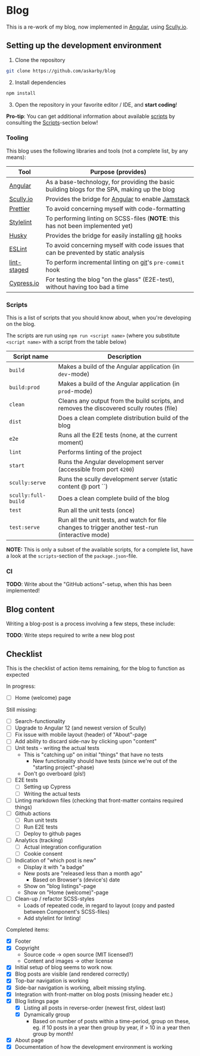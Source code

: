# Blog

This is a re-work of my blog, now implemented in [Angular][angular], using [Scully.io][scully].

## Setting up the development environment

1. Clone the repository

```bash
git clone https://github.com/askarby/blog
```

2. Install dependencies

```bash
npm install
```

3. Open the repository in your favorite editor / IDE, and **start coding**!

**Pro-tip**: You can get additional information about available [scripts](#scripts) by consulting the [Scripts](#scripts)-section below!

### Tooling

This blog uses the following libraries and tools (not a complete list, by any means):

| Tool                   | Purpose (provides)                                                                           |
| ---------------------- | -------------------------------------------------------------------------------------------- |
| [Angular][angular]     | As a base-technology, for providing the basic building blogs for the SPA, making up the blog |
| [Scully.io][scully]    | Provides the bridge for [Angular][angular] to enable [Jamstack][jamstack]                    |
| [Prettier][prettier]   | To avoid concerning myself with code-formatting                                              |
| [Stylelint][stylelint] | To performing linting on SCSS-files (**NOTE**: this has not been implemented yet)            |
| [Husky][husky]         | Provides the bridge for easily installing [git] hooks                                        |
| [ESLint][eslint]       | To avoid concerning myself with code issues that can be prevented by static analysis         |
| [lint-staged]          | To perform incremental linting on [git]'s `pre-commit` hook                                  |
| [Cypress.io][cypress]  | For testing the blog "on the glass" (E2E-test), without having too bad a time                |

### Scripts

This is a list of scripts that you should know about, when you're developing on the blog.

The scripts are run using `npm run <script name>` (where you substitute `<script name>` with a script from the table below)

| Script name         | Description                                                                                       |
| ------------------- | ------------------------------------------------------------------------------------------------- |
| `build`             | Makes a build of the Angular application (in `dev`-mode)                                          |
| `build:prod`        | Makes a build of the Angular application (in `prod`-mode)                                         |
| `clean`             | Cleans any output from the build scripts, and removes the discovered scully routes (file)         |
| `dist`              | Does a clean complete distribution build of the blog                                              |
| `e2e`               | Runs all the E2E tests (none, at the current moment)                                              |
| `lint`              | Performs linting of the project                                                                   |
| `start`             | Runs the Angular development server (accessible from port `4200`)                                 |
| `scully:serve`      | Runs the scully development server (static content @ port ``)                                     |
| `scully:full-build` | Does a clean complete build of the blog                                                           |
| `test`              | Run all the unit tests (once)                                                                     |
| `test:serve`        | Run all the unit tests, and watch for file changes to trigger another test-run (interactive mode) |

**NOTE:** This is only a subset of the available scripts, for a complete list, have a look at the
`scripts`-section of the `package.json`-file.

### CI

**TODO**: Write about the "GitHub actions"-setup, when this has been implemented!

## Blog content

Writing a blog-post is a process involving a few steps, these include:

**TODO**: Write steps required to write a new blog post

## Checklist

This is the checklist of action items remaining, for the blog to function as expected

In progress:

- [ ] Home (welcome) page

Still missing:

- [ ] Search-functionality
- [ ] Upgrade to Angular 12 (and newest version of Scully)
- [ ] Fix issue with mobile layout (header) of "About"-page
- [ ] Add ability to discard side-nav by clicking upon "content"
- [ ] Unit tests - writing the actual tests
  - This is "catching up" on initial "things" that have no tests
    - New functionality should have tests (since we're out of the "starting project"-phase)
  - Don't go overboard (pls!)
- [ ] E2E tests
  - [ ] Setting up Cypress
  - [ ] Writing the actual tests
- [ ] Linting markdown files (checking that front-matter contains required things)
- [ ] Github actions
  - [ ] Run unit tests
  - [ ] Run E2E tests
  - [ ] Deploy to github pages
- [ ] Analytics (tracking)
  - [ ] Actual integration configuration
  - [ ] Cookie consent
- [ ] Indication of "which post is new"
  - Display it with "a badge"
  - New posts are "released less than a month ago"
    - Based on Browser's (device's) date
  - Show on "blog listings"-page
  - Show on "Home (welcome)"-page
- [ ] Clean-up / refactor SCSS-styles
  - Loads of repeated code, in regard to layout (copy and pasted between Component's SCSS-files)
  - Add stylelint for linting!

Completed items:

- [x] Footer
- [x] Copyright
  - Source code -> open source (MIT licensed?)
  - Content and images -> other license
- [x] Initial setup of blog seems to work now.
- [x] Blog posts are visible (and rendered correctly)
- [x] Top-bar navigation is working
- [x] Side-bar navigation is working, albeit missing styling.
- [x] Integration with front-matter on blog posts (missing header etc.)
- [x] Blog listings page
  - [x] Listing all posts in reverse-order (newest first, oldest last)
  - [x] Dynamically group
    - Based on number of posts within a time-period, group on these, eg. if 10 posts in a year then group by year, if > 10 in a year then group by month!
- [x] About page
- [x] Documentation of how the development environment is working

<!-- External links / references -->

[angular]: https://angular.io/
[scully]: https://scully.io/
[prettier]: https://prettier.io/
[stylelint]: https://stylelint.io/
[husky]: https://typicode.github.io/husky/#/
[eslint]: https://eslint.org/
[lint-staged]: https://github.com/okonet/lint-staged
[cypress]: https://www.cypress.io/
[jamstack]: https://jamstack.org/
[git]: https://git-scm.com/
